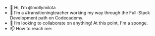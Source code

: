- 👋 Hi, I’m @mollymilota
- 🌱 I’m a #transitioningteacher working my way through the Full-Stack Development path on Codecademy.
- 💞️ I’m looking to collaborate on anything! At this point, I'm a sponge.
- 📫 How to reach me: 
